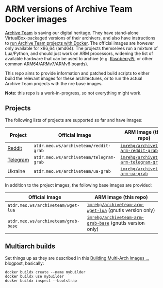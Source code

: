 # ARM versions of Archive Team Docker images

[Archive Team](https://wiki.archiveteam.org/) is saving our digital heritage.
They have stand-alone VirtualBox-packaged versions of their archivers, and
also have instructions to [run Archive Team projects with Docker](https://wiki.archiveteam.org/index.php/Running_Archive_Team_Projects_with_Docker).
The official images are however only available for x86_64 (amd64). The
projects themselves run a mixture of Lua/Python, and should just work
on ARM processors, widening the list of available hardware that can be used
to archive (e.g. [RaspberryPi](https://www.raspberrypi.org/), or other
common ARM64/ARMv7/ARMv6 boards).

This repo aims to provide information and patched build scripts to
either build the relevant images for these architectures, or to run
the actual Archive Team projects with the nre base images.

**Note:** this repo is a work-in-progress, so not everything might work.

## Projects

The following lists of projects are supported so far and have images:

| Project | Official Image | ARM Image (this repo) |
| ------- | -------------- | --------------------- |
| [Reddit](https://wiki.archiveteam.org/index.php/Reddit) | `atdr.meo.ws/archiveteam/reddit-grab` | [`imrehg/archiveteam-arm-reddit-grab`](https://hub.docker.com/repository/docker/imrehg/archiveteam-arm-reddit-grab) |
| [Telegram](https://wiki.archiveteam.org/index.php/Telegram) | `atdr.meo.ws/archiveteam/telegram-grab` | [`imrehg/archiveteam-arm-telegram-grab`](https://hub.docker.com/repository/docker/imrehg/archiveteam-arm-telegram-grab) |
| Ukraine | `atdr.meo.ws/archiveteam/ua-grab` | [`imrehg/archiveteam-arm-ua-grab`](https://hub.docker.com/repository/docker/imrehg/archiveteam-arm-ua-grab) |


In addition to the project images, the following base images are provided:

| Official Image | ARM Image (this repo) |
| -------------- | --------------------- |
| `atdr.meo.ws/archiveteam/wget-lua` | [`imrehg/archiveteam-arm-wget-lua`](https://hub.docker.com/repository/docker/imrehg/archiveteam-arm-wget-lua) (gnutls version only) |
| `atdr.meo.ws/archiveteam/grab-base` | [`imrehg/archiveteam-arm-grab-base`](https://hub.docker.com/repository/docker/imrehg/archiveteam-arm-grab-base) (gnutls version only) |

## Multiarch builds

Set things up as they are described in this [Building Multi-Arch Images ...](https://www.docker.com/blog/multi-arch-images/)
blogpost, basically:

```shell
docker buildx create --name mybuilder
docker buildx use mybuilder
docker buildx inspect --bootstrap
```
